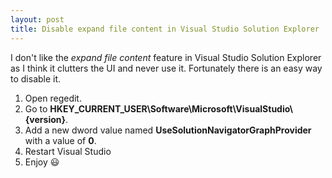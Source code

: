 ```yaml
---
layout: post
title: Disable expand file content in Visual Studio Solution Explorer
---
```


I don't like the *expand file content* feature in Visual Studio Solution Explorer as I think it clutters the UI and never use it.
Fortunately there is an easy way to disable it.

1. Open regedit.
2. Go to **HKEY_CURRENT_USER\Software\Microsoft\VisualStudio\\{version}**.
3. Add a new dword value named **UseSolutionNavigatorGraphProvider** with a value of **0**.
4. Restart Visual Studio
5. Enjoy :smiley: